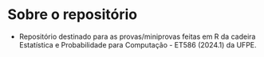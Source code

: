 # Sobre o repositório
- Repositório destinado para as provas/miniprovas feitas em R da cadeira Estatística e Probabilidade para Computação - ET586 (2024.1) da UFPE.
